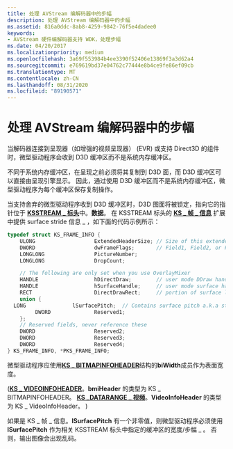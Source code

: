 ```yaml
---
title: 处理 AVStream 编解码器中的步幅
description: 处理 AVStream 编解码器中的步幅
ms.assetid: 816a0ddc-8ab8-4259-9842-76f5e4dadee0
keywords:
- AVStream 硬件编解码器支持 WDK，处理步幅
ms.date: 04/20/2017
ms.localizationpriority: medium
ms.openlocfilehash: 3a69f553984b4ee3390f52406e13869f3a3d62a4
ms.sourcegitcommit: e769619bd37e04762c77444e8b4ce9fe86ef09cb
ms.translationtype: MT
ms.contentlocale: zh-CN
ms.lasthandoff: 08/31/2020
ms.locfileid: "89190571"
---
```

# <a name="handling-stride-in-avstream-codecs"></a>处理 AVStream 编解码器中的步幅


当解码器连接到呈现器（如增强的视频呈现器） (EVR) 或支持 Direct3D 的组件时，微型驱动程序会收到 D3D 缓冲区而不是系统内存缓冲区。

不同于系统内存缓冲区，在呈现之前必须将其复制到 D3D 面，而 D3D 缓冲区可以直接由呈现引擎显示。 因此，通过使用 D3D 缓冲区而不是系统内存缓冲区，微型驱动程序为每个缓冲区保存复制操作。

当支持舍弃的微型驱动程序收到 D3D 缓冲区时，D3D 图面将被锁定，指向它的指针位于 [**KSSTREAM \_ 标头**](/windows-hardware/drivers/ddi/ks/ns-ks-ksstream_header)中。**数据**。 在 KSSTREAM 标头的 [**KS \_ 帧 \_ 信息**](/windows-hardware/drivers/ddi/ksmedia/ns-ksmedia-tagks_frame_info) 扩展中提供 surface stride 信息 \_ ，如下面的代码示例所示：

```cpp
typedef struct KS_FRAME_INFO {
    ULONG                   ExtendedHeaderSize; // Size of this extended header
    DWORD                   dwFrameFlags;       // Field1, Field2, or Frame
    LONGLONG                PictureNumber;
    LONGLONG                DropCount;

    // The following are only set when you use OverlayMixer
    HANDLE                  hDirectDraw;        // user mode DDraw handle
    HANDLE                  hSurfaceHandle;     // user mode surface handle
    RECT                    DirectDrawRect;     // portion of surface locked
    union {
  LONG               lSurfacePitch;  // Contains surface pitch a.k.a stride
         DWORD              Reserved1;
    };
    // Reserved fields, never reference these
    DWORD                   Reserved2;
    DWORD                   Reserved3;
    DWORD                   Reserved4;
} KS_FRAME_INFO, *PKS_FRAME_INFO;
```

微型驱动程序应使用[**KS \_ BITMAPINFOHEADER**](/windows-hardware/drivers/ddi/ksmedia/ns-ksmedia-tagks_bitmapinfoheader)结构的**biWidth**成员作为表面宽度。

 ([**KS \_ VIDEOINFOHEADER**](/windows-hardware/drivers/ddi/ksmedia/ns-ksmedia-tagks_videoinfoheader)。**bmiHeader** 的类型为 KS \_ BITMAPINFOHEADER。 [**KS \_DATARANGE \_ 视频**](/windows-hardware/drivers/ddi/ksmedia/ns-ksmedia-tagks_datarange_video)。**VideoInfoHeader** 的类型为 KS \_ VideoInfoHeader。 ) 

如果是 KS \_ 帧 \_ 信息。**lSurfacePitch** 有一个非零值，则微型驱动程序必须使用 **lSurfacePitch** 作为相关 KSSTREAM 标头中指定的缓冲区的宽度/步幅 \_ 。 否则，输出图像会出现乱码。

 

